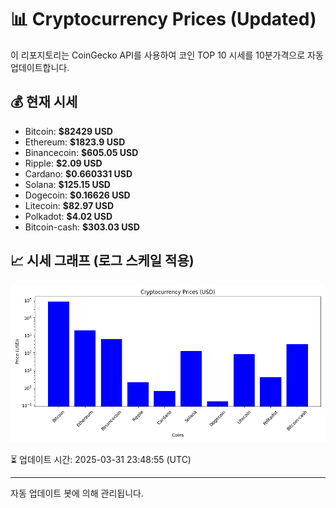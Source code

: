 
# 📊 Cryptocurrency Prices (Updated)

이 리포지토리는 CoinGecko API를 사용하여 코인 TOP 10 시세를 10분가격으로 자동 업데이트합니다.

## 💰 현재 시세
- Bitcoin: **$82429 USD**
- Ethereum: **$1823.9 USD**
- Binancecoin: **$605.05 USD**
- Ripple: **$2.09 USD**
- Cardano: **$0.660331 USD**
- Solana: **$125.15 USD**
- Dogecoin: **$0.16626 USD**
- Litecoin: **$82.97 USD**
- Polkadot: **$4.02 USD**
- Bitcoin-cash: **$303.03 USD**

## 📈 시세 그래프 (로그 스케일 적용)
![Crypto Prices](crypto_prices.png)

⏳ 업데이트 시간: 2025-03-31 23:48:55 (UTC)

---
자동 업데이트 봇에 의해 관리됩니다.
